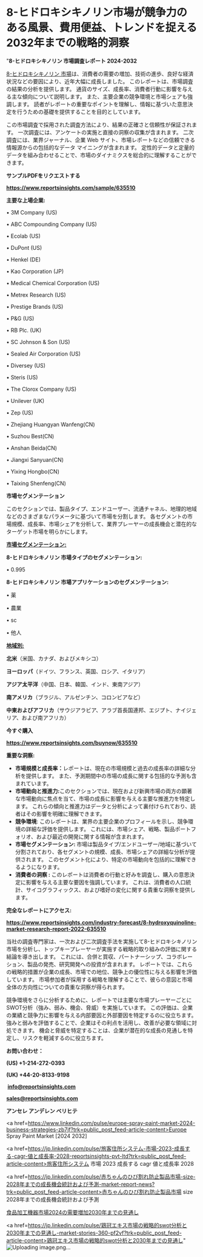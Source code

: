 # 8-ヒドロキシキノリン市場が競争力のある風景、費用便益、トレンドを捉える2032年までの戦略的洞察

"<strong>8-ヒドロキシキノリン 市場調査レポート 2024-2032</strong>

<a href=https://www.reportsinsights.com/sample/635510>8-ヒドロキシキノリン 市場</a>は、消費者の需要の増加、技術の進歩、良好な経済状況などの要因により、近年大幅に成長しました。 このレポートは、市場調査の結果の分析を提供します。 通貨のサイズ、成長率、消費者行動に影響を与える主な傾向について説明します。 また、主要企業の競争環境と市場シェアも強調します。 読者がレポートの重要なポイントを理解し、情報に基づいた意思決定を行うための基礎を提供することを目的としています。

この市場調査で採用された調査方法により、結果の正確さと信頼性が保証されます。 一次調査には、アンケートの実施と直接の洞察の収集が含まれます。 二次調査には、業界ジャーナル、企業 Web サイト、市場レポートなどの信頼できる情報源からの包括的なデータ マイニングが含まれます。 定性的データと定量的データを組み合わせることで、市場のダイナミクスを総合的に理解することができます。

<strong><b>サンプルPDFをリクエストする</b></strong>

<a href=https://www.reportsinsights.com/sample/635510><strong><u>https://www.reportsinsights.com/sample/635510</u></strong></a>

<strong>主要な上場企業:</strong>

• 3M Company (US) 

• ABC Compounding Company (US) 

• Ecolab (US) 

• DuPont (US) 

• Henkel (DE) 

• Kao Corporation (JP) 

• Medical Chemical Corporation (US) 

• Metrex Research (US) 

• Prestige Brands (US) 

• P&G (US) 

• RB Plc. (UK) 

• SC Johnson & Son (US) 

• Sealed Air Corporation (US) 

• Diversey (US) 

• Steris (US) 

• The Clorox Company (US) 

• Unilever (UK) 

• Zep (US) 

• Zhejiang Huangyan Wanfeng(CN) 

• Suzhou Best(CN) 

• Anshan Beida(CN) 

• Jiangxi Sanyuan(CN) 

• Yixing Hongbo(CN) 

• Taixing Shenfeng(CN)

<strong>市場セグメンテーション</strong>

このセクションでは、製品タイプ、エンドユーザー、流通チャネル、地理的地域などのさまざまなパラメータに基づいて市場を分割します。 各セグメントの市場規模、成長率、市場シェアを分析して、業界プレーヤーの成長機会と潜在的なターゲット市場を明らかにします。

<strong><u>市場セグメンテーション</u></strong><strong><u>:</u></strong>

<strong>8-ヒドロキシキノリン 市場タイプのセグメンテーション:</strong>

• 0.995

<strong>8-ヒドロキシキノリン 市場アプリケーションのセグメンテーション:</strong>

• 薬

• 農業

• sc

• 他人

<strong><u>地域別</u></strong><strong><u>:</u></strong>

<strong>北米</strong>（米国、カナダ、およびメキシコ）

<strong>ヨーロッパ</strong>（ドイツ、フランス、英国、ロシア、イタリア）

<strong>アジア太平洋</strong>（中国、日本、韓国、インド、東南アジア）

<strong>南アメリカ</strong>（ブラジル、アルゼンチン、コロンビアなど）

<strong>中東およびアフリカ</strong>（サウジアラビア、アラブ首長国連邦、エジプト、ナイジェリア、および南アフリカ）

<strong>今すぐ購入</strong>

<a href=https://www.reportsinsights.com/buynow/635510><strong><u>https://www.reportsinsights.com/buynow/635510</u></strong></a>

<strong>重要な洞察:</strong>
<ul>
  <li><strong>市場規模と成長率：</strong>レポートは、現在の市場規模と過去の成長率の詳細な分析を提供します。 また、予測期間中の市場の成長に関する包括的な予測も含まれています。</li>
  <li><strong>市場動向と推進力:</strong>このセクションでは、現在および新興市場の両方の顕著な市場動向に焦点を当て、市場の成長に影響を与える主要な推進力を特定します。 これらの傾向と推進力はデータと分析によって裏付けられており、読者はその影響を明確に理解できます。</li>
  <li><strong>競争環境</strong>: このレポートは、業界の主要企業のプロフィールを示し、競争環境の詳細な評価を提供します。 これには、市場シェア、戦略、製品ポートフォリオ、および最近の開発に関する情報が含まれます。</li>
  <li><strong>市場セグメンテーション: </strong>市場は製品タイプ/エンドユーザー/地域に基づいて分割されており、各セグメントの規模、成長、市場シェアの詳細な分析が提供されます。 このセグメント化により、特定の市場動向を包括的に理解できるようになります。</li>
  <li><strong>消費者の洞察 : </strong>このレポートは消費者の行動と好みを調査し、購入の意思決定に影響を与える主要な要因を強調しています。 これは、消費者の人口統計、サイコグラフィックス、および嗜好の変化に関する貴重な洞察を提供します。</li>
</ul>
<strong>完全なレポートにアクセス:</strong>

<a href=https://www.reportsinsights.com/industry-forecast/8-hydroxyquinoline-market-research-report-2022-635510><strong><u><b>https://www.reportsinsights.com/industry-forecast/8-hydroxyquinoline-market-research-report-2022-635510</b></u></strong></a>

当社の調査専門家は、一次および二次調査手法を実施して8-ヒドロキシキノリン市場を分析し、トップキープレーヤーが実施する戦略的取り組みの評価に関する結論を導き出します。 これには、合併と買収、パートナーシップ、コラボレーション、製品の発売、研究開発への投資が含まれます。 レポートでは、これらの戦略的措置が企業の成長、市場での地位、競争上の優位性に与える影響を評価しています。 市場参加者が採用する戦略を理解することで、彼らの意図と市場全体の方向性についての貴重な洞察が得られます。

競争環境をさらに分析するために、レポートでは主要な市場プレーヤーごとにSWOT分析（強み、弱み、機会、脅威）を実施しています。 この評価は、企業の業績と競争力に影響を与える内部要因と外部要因を特定するのに役立ちます。 強みと弱みを評価することで、企業はその利点を活用し、改善が必要な領域に対処できます。 機会と脅威を特定することは、企業が潜在的な成長の見通しを特定し、リスクを軽減するのに役立ちます。

<strong>お問い合わせ：</strong>

<strong>(US) +1-214-272-0393</strong>

<strong>(UK) +44-20-8133-9198</strong>

<strong> </strong><a href=info@reportsinsights.com><strong><u>info@reportsinsights.com</u></strong></a>

<a href=sales@reportsinsights.com><strong><u>sales@reportsinsights.com</u></strong></a>

<strong>アンセレ アンデレン ベリヒテ</strong>

<a href=https://www.linkedin.com/pulse/europe-spray-paint-market-2024-business-strategies-zb7jf?trk=public_post_feed-article-content>Europe Spray Paint Market [2024 2032]</a>

<a href=https://jp.linkedin.com/pulse/旅客住所システム-市場-2023-成長する-cagr-値と成長率-2028-reportsinsights-pvt-ltd?trk=public_post_feed-article-content>旅客住所システム 市場 2023 成長する cagr 値と成長率 2028</a>

<a href=https://jp.linkedin.com/pulse/赤ちゃんのひび割れ防止製品市場-size-2028年までの成長機会統計および予測-market-report-news?trk=public_post_feed-article-content>赤ちゃんのひび割れ防止製品市場 size 2028年までの成長機会統計および予測</a>

<a href=https://www.linkedin.com/pulse/食品加工機器市場2024の需要増加2030年までの見通し-healthscope-news-245/>食品加工機器市場2024の需要増加2030年までの見通し</a>

<a href=https://jp.linkedin.com/pulse/鶏冠エキス市場の戦略的swot分析と2030年までの見通し-market-stories-360-pf2vf?trk=public_post_feed-article-content>鶏冠エキス市場の戦略的swot分析と2030年までの見通し</a>"
![Uploading image.png…]()
